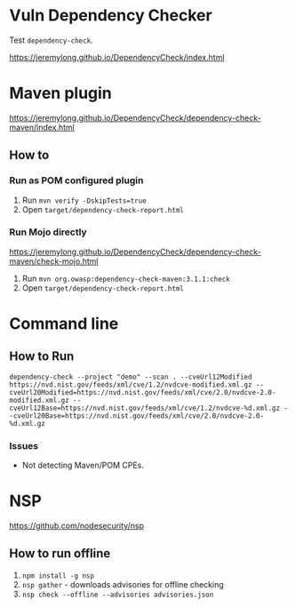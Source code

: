 # Vuln Dependency Checker

Test `dependency-check`.

https://jeremylong.github.io/DependencyCheck/index.html

# Maven plugin

https://jeremylong.github.io/DependencyCheck/dependency-check-maven/index.html

## How to

### Run as POM configured plugin

1. Run `mvn verify -DskipTests=true`
1. Open `target/dependency-check-report.html`

### Run Mojo directly

https://jeremylong.github.io/DependencyCheck/dependency-check-maven/check-mojo.html

1. Run `mvn org.owasp:dependency-check-maven:3.1.1:check`
1. Open `target/dependency-check-report.html`

# Command line

## How to Run

`dependency-check --project "demo" --scan . --cveUrl12Modified https://nvd.nist.gov/feeds/xml/cve/1.2/nvdcve-modified.xml.gz --cveUrl20Modified=https://nvd.nist.gov/feeds/xml/cve/2.0/nvdcve-2.0-modified.xml.gz --cveUrl12Base=https://nvd.nist.gov/feeds/xml/cve/1.2/nvdcve-%d.xml.gz --cveUrl20Base=https://nvd.nist.gov/feeds/xml/cve/2.0/nvdcve-2.0-%d.xml.gz`

### Issues

- Not detecting Maven/POM CPEs.

# NSP

https://github.com/nodesecurity/nsp

## How to run offline

1. `npm install -g nsp`
1. `nsp gather` - downloads advisories for offline checking
1. `nsp check --offline --advisories advisories.json`
